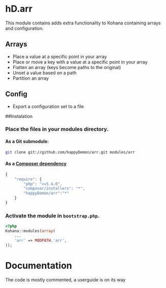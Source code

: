 # hD.arr

This module contains adds extra functionality to Kohana containing arrays and configuration.

## Arrays

 - Place a value at a specific point in your array
 - Place or move a key with a value at a specific point in your array
 - Flatten an array (keys become paths to the original)
 - Unset a value based on a path
 - Partition an array

## Config

 - Export a configuration set to a file

##Instalation

### Place the files in your modules directory.

#### As a Git submodule:

```bash
git clone git://github.com/happyDemon/arr.git modules/arr
```
#### As a [Composer dependency](http://getcomposer.org)

```javascript
{
	"require": {
		"php": ">=5.4.0",
		"composer/installers": "*",
		"happyDemon/arr":"*"
	}
}
```

### Activate the module in `bootstrap.php`.

```php
<?php
Kohana::modules(array(
	...
	'arr' => MODPATH.'arr',
));
```

# Documentation

The code is mostly commented, a userguide is on its way
